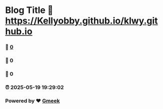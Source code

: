 # Blog Title :link: https://Kellyobby.github.io/klwy.github.io 
### :page_facing_up: [0](https://Kellyobby.github.io/klwy.github.io/tag.html) 
### :speech_balloon: 0 
### :hibiscus: 0 
### :alarm_clock: 2025-05-19 19:29:02 
### Powered by :heart: [Gmeek](https://github.com/Meekdai/Gmeek)
